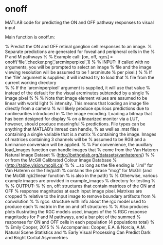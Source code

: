 # onoff
MATLAB code for predicting the ON and OFF pathway responses to visual input

Main function is onoff.m:

% Predict the ON and OFF retinal ganglion cell responses to an image.
% Separate predictions are generated for foveal and peripheral cells in the
% P and M pathways
%
% Example call: [on, off, rgcs] = onoff('file','checker.png','arcminperpixel',1)
%
% INPUT: If called with no arguments, you will be prompted to select an image
% file and the image viewing resolution will be assumed to be 1 arcminute
% per pixel.(
%
%       If the 'file' argument is supplied, it will instead try to load that 
%       file from the current working directory       
%
%       If the 'arcminperpixel' argument is supplied, it will use that value
%       instead of the default for the visual arcminutes subtended by a single
%       image pixel
%
%
% Note that image element values are assumed to be linear with world light
% intensity. This means that loading an image file directly from a camera
% will likely produce spurious predictions due to nonlinearities introduced in
% the image encoding. Loading a bitmap that has been designed for display
% on a linearized monitor via a LUT, however, should produce meaningful 
% predictions. File types can be anything that MATLAB's imread can handle, 
% as well as .mat files containing a single variable that is a matrix
% containing the image. Images of matrices containing 3 channels will be
% assumed to be RGB and a luminance conversion will be applied.
%
% For convenience, the auxillary load_images function can handle images that 
% come from the Van Hateren Natural Image Dataset
% (http://bethgelab.org/datasets/vanhateren/)
%
% or from the McGill Calibrated Colour Image Database
% (http://tabby.vision.mcgill.ca)
%
% ...so long as the file ending is ".iml" for Van Hateren or the file/path 
% contains the phrase "mcg" for McGill (and the McGill rgb2linear function
% is also in the path)
%
% Otherwise, various example images are provided in example_images
% directory for testing
%
%
% OUTPUT: 
%
%       on, off:    structures that contain matrices of the ON and OFF
%                   response magnitudes at each input image pixel. Matrixes are cropped
%                   relative to the input image to remove boundary artifacts from
%                   convolution
%
%       rgcs:       structure with info about the rgc model used to produce each
%                   matrix in the on and off structures
%
% Also produces plots illustrating the RGC models used, images of the
% RGC response magnitudes for P and M pathways, and a bar plot of the summed 
% responses for ON and OFF cells in each population (4 populations total)
%
% Emily Cooper, 2015
%
% Accompanies: Cooper, E.A. & Norcia, A.M. Natural Scene Statistics and
% Early Visual Processing Can Predict Dark and Bright Cortial Asymmetries
